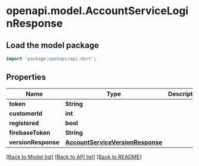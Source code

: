 # openapi.model.AccountServiceLoginResponse

## Load the model package
```dart
import 'package:openapi/api.dart';
```

## Properties
Name | Type | Description | Notes
------------ | ------------- | ------------- | -------------
**token** | **String** |  | [optional] 
**customerId** | **int** |  | [optional] 
**registered** | **bool** |  | [optional] 
**firebaseToken** | **String** |  | [optional] 
**versionResponse** | [**AccountServiceVersionResponse**](AccountServiceVersionResponse.md) |  | [optional] 

[[Back to Model list]](../README.md#documentation-for-models) [[Back to API list]](../README.md#documentation-for-api-endpoints) [[Back to README]](../README.md)


